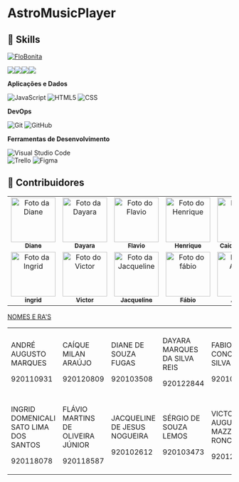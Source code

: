 # AstroMusicPlayer
## 🚀 Skills
[![FloBonita](https://github-readme-stats.vercel.app/api/top-langs/?username=iuricode&hide=html&layout=compact&theme=radical)](https://github.com/FloBonita/AstroMusicPlayer/)

<img src="https://img.shields.io/badge/GitHub-100000?style=for-the-badge&logo=github&logoColor=white" /><a href="https://www.figma.com/file/OWHhOz9WaMQj87fO9RColt/PlayerMusic?node-id=0%3A1"><img src="https://img.shields.io/badge/figma-%23F24E1E.svg?style=for-the-badge&logo=figma&logoColor=white" /></a><a href="https://astromusicplayer.tk/"><img src="https://img.shields.io/badge/Amazon_AWS-232F3E?style=for-the-badge&logo=amazon-aws&logoColor=white"/></a><a href="https://trello.com/b/R7hzjttr/potatos"><img src="https://img.shields.io/badge/Trello-%23026AA7.svg?style=for-the-badge&logo=Trello&logoColor=white" /></a>

**Aplicações e Dados**
  
  ![JavaScript](https://img.shields.io/badge/-JavaScript-333333?style=flat&logo=javascript)
  ![HTML5](https://img.shields.io/badge/-HTML5-333333?style=flat&logo=HTML5)
  ![CSS](https://img.shields.io/badge/-CSS-333333?style=flat&logo=CSS3&logoColor=1572B6)  

**DevOps**

  ![Git](https://img.shields.io/badge/-Git-333333?style=flat&logo=git)
  ![GitHub](https://img.shields.io/badge/-GitHub-333333?style=flat&logo=github)
  

**Ferramentas de Desenvolvimento**

  ![Visual Studio Code](https://img.shields.io/badge/-Visual%20Studio%20Code-333333?style=flat&logo=visual-studio-code&logoColor=007ACC)  
  ![Trello](https://img.shields.io/badge/-Trello-333333?style=flat&logo=trello&logoColor=007ACC)
  ![Figma](https://img.shields.io/badge/-Figma-333333?style=flat&logo=figma&logoColor=007ACC)
  


## 🌈 Contribuidores<br>

<table>
  <tr>
    <td align="center">
      <a href="#">
        <img src="https://i.pinimg.com/originals/19/d1/6a/19d16abbd0ad71e3c0bde577ad163717.jpg" width="100px;" alt="Foto da Diane"/><br>
        <sub>
          <b>Diane</b>
        </sub>
      </a>
    </td>
    <td align="center">
      <a href="#">
        <img src="https://scontent.fcgh2-1.fna.fbcdn.net/v/t1.18169-9/11095079_1034521893308558_2754572611943174367_n.jpg?_nc_cat=107&ccb=1-5&_nc_sid=8bfeb9&_nc_eui2=AeEMLlyqvU3EmWGHpeisKjsPzAN_rczpamjMA3-tzOlqaBaUQZlHG1VerjtQx8ZmM3bCNBGUVkF3GL6TuU5IlNgd&_nc_ohc=dX81N7-afrEAX-LVvcL&_nc_ht=scontent.fcgh2-1.fna&oh=8ba4b37bf0f26eb95753fd74486f115b&oe=617E9031" width="100px;" alt="Foto da Dayara"/><br>
        <sub>
          <b>Dayara</b>
        </sub>
      </a>
    </td>
    <td align="center">
      <a href="#">
        <img src="https://scontent.fcgh2-1.fna.fbcdn.net/v/t1.6435-9/74632397_2407450932693391_4052974154050174976_n.jpg?_nc_cat=111&ccb=1-5&_nc_sid=09cbfe&_nc_eui2=AeGTPf3_g0IwBiTrWhFDHG_uty1VrMA3z0i3LVWswDfPSPffgwxA-S6jQTBLww6cfyT-CilvsfLsjZBjy6u6pjFX&_nc_ohc=qVQswCbvyJ0AX-4bWkc&_nc_ht=scontent.fcgh2-1.fna&oh=1d889c755c5061278c0b6ff6e43195ae&oe=617F2274" width="100px;" alt="Foto do Flavio"/><br>
        <sub>
          <b>Flavio</b>
        </sub>
      </a>
    </td>
    <td align="center">
      <a href="#">
        <img src="https://scontent.fcgh23-1.fna.fbcdn.net/v/t1.6435-1/c0.0.160.160a/p160x160/66528653_1470839983074517_8379153832088698880_n.jpg?_nc_cat=109&ccb=1-5&_nc_sid=7206a8&_nc_eui2=AeEp3ho48Re2oUiwJCg3ebl1wxVUnLEzo_zDFVScsTOj_NpGN78Xd6CNqLdAJvJFVYp8VV7OMCZEhjTOd7mLJG9B&_nc_ohc=In15GiGZ0fsAX9sOnge&_nc_ht=scontent.fcgh23-1.fna&oh=aaaa02a8a20aeb105729fecce0bcad57&oe=617F96D3" width="100px;" alt="Foto do Henrique"/><br>
        <sub>
          <b>Henrique</b>
        </sub>
      </a>
    </td>
    <td align="center">
      <a href="#">
        <img src="https://media-exp1.licdn.com/dms/image/C4D03AQHraFPQ_BDfLA/profile-displayphoto-shrink_800_800/0/1611338546987?e=1639612800&v=beta&t=p9pUi5Wj7-SPb7JwqO15xmDO9merWhPBsp8PAAiB9lk" width="100px;" alt="Foto da "/><br>
        <sub>
          <b>Caique Millan</b>
        </sub>
      </a>
    </td>
    <td align="center">
      <a href="#">
        <img src="https://scontent.fcgh2-1.fna.fbcdn.net/v/t1.6435-9/131130723_4064736650206516_4821634501055049104_n.jpg?_nc_cat=104&ccb=1-5&_nc_sid=09cbfe&_nc_eui2=AeEt8ylLKf4KaRdv6qmpZvTCizYt3rMrl7eLNi3esyuXtz5Wzkauq1HZiRnyIleIhTZ6Wt3iYzK81hZMBcdImPI7&_nc_ohc=xfmaWmuXukcAX9rWSKz&_nc_ht=scontent.fcgh2-1.fna&oh=2f0da90539ba22ffe653182897f635e7&oe=617D9870" width="100px;" alt="Foto do Sergio"/><br>
        <sub>
          <b>Sergio</b>
        </sub>
      </a>
    </td>    
  </tr>
  <tr>
    <td align="center">
      <a href="#">
        <img src="https://i.pinimg.com/564x/f0/df/b3/f0dfb366747decfd8d3e70177a813373.jpg" width="100px;" alt="Foto da Ingrid"/><br>
        <sub>
          <b>ingrid</b>
        </sub>
      </a>
    </td>
    <td align="center">
      <a href="#">
        <img src="https://media-exp1.licdn.com/dms/image/C4E03AQFBDIVKKj7Fcw/profile-displayphoto-shrink_200_200/0/1634255720783?e=1639612800&v=beta&t=764i7859jP_Cqewf6inFvPPA3M9DRlKxtcMfPR8ciXE" width="100px;" alt="Foto do Victor"/><br>
        <sub>
          <b>Victor</b>
        </sub>
      </a>
    </td>
    <td align="center">
      <a href="#">
        <img src="https://media-exp1.licdn.com/dms/image/C5603AQFsGO82KbEtkg/profile-displayphoto-shrink_800_800/0/1634249982676?e=1639612800&v=beta&t=UX9JV0wp9qiC0_0RgZOb7gxXqLZPzzzsD8ktKcOKfJE" width="100px;" alt="Foto da Jacqueline"/><br>
        <sub>
          <b>Jacqueline</b>
        </sub>
      </a>
    </td>
    <td align="center">
      <a href="#">
        <img src="https://scontent.fgru16-1.fna.fbcdn.net/v/t1.6435-9/240887673_1286952935093165_4496525023150629514_n.jpg?_nc_cat=100&ccb=1-5&_nc_sid=09cbfe&_nc_eui2=AeG6ukpbjxjxVOPvBFTX1QRCNakFYxYOp3M1qQVjFg6nc-IDvi_DHQZSsCI7gazD9bIXw3htyQV3fA9MMoCvhl-P&_nc_ohc=2xGIj1adazgAX8mc2E-&_nc_ht=scontent.fgru16-1.fna&oh=e278a354a8927fa578a6d370170cd0d1&oe=618FEFD8" width="100px;" alt="Foto do fábio"/><br>
        <sub>
          <b>Fábio</b>
        </sub>
      </a>
    </td>
    <td align="center">
      <a href="#">
        <img src="https://scontent.fcgh2-1.fna.fbcdn.net/v/t1.6435-9/33151666_1760077524086205_4313040582806077440_n.jpg?_nc_cat=108&ccb=1-5&_nc_sid=174925&_nc_ohc=5XVZrXyzv74AX9bdBLc&tn=4PfIJ8U9xPIHW2Uk&_nc_ht=scontent.fcgh2-1.fna&oh=9323e58eef2cc9096973e8a614777029&oe=619DA0BD" width="100px;" alt="Foto do Andre"/><br>
        <sub>
          <b>Andre</b>
        </sub>
      </a>
    </td>
  </tr>
</table>
<table>
  <tr>
    <a href="https://pastebin.com/7zrhY9ub"><p>NOMES E RA'S</p></a>
    <td>
      <p>ANDRÉ AUGUSTO MARQUES</p><p>920110931</p>
    </td>
     <td>
      <p>CAÍQUE MILAN ARAÚJO</p><p>920120809</p>
    </td>
     <td>
      <p>DIANE DE SOUZA FUGAS</p><p>920103508</p>
    </td>
     <td>
      <p>DAYARA MARQUES DA SILVA REIS </p><p>920122844</p>
    </td>
     <td>
      <p>FABIO CONCEIÇÃO SILVA</p><p>920105347</p>
    </td>
     <td>
      <p>HENRIQUE DUTRA TEIXEIRA</p><p>920113454</p>
    </td>    
  </tr>
  <tr>
    <td>
      <p>INGRID DOMENICALI SATO LIMA DOS SANTOS</p><p>920118078</p>
    </td>
    <td>
      <p>FLÁVIO MARTINS DE OLIVEIRA JÚNIOR</p><p>920118587</p>
    </td>
    <td>
      <p>JACQUELINE DE JESUS NOGUEIRA</p><p>920102612</p>
    </td>
    <td>
      <p>SÉRGIO DE SOUZA LEMOS</p><p>920103473</p>
    </td>
    <td>
      <p>VICTOR AUGUSTO MAZZA RONCHI</p><p>920123341</p>
    </td>
  </tr>
  

</table>

 
